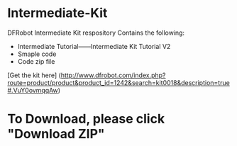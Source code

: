 # Intermediate-Kit
DFRobot Intermediate Kit respository
Contains the following:
* Intermediate Tutorial——Intermediate Kit Tutorial V2
* Smaple code
* Code zip file

[Get the kit here] (http://www.dfrobot.com/index.php?route=product/product&product_id=1242&search=kit0018&description=true#.VuY0ovmqqAw)

# To Download, please click "Download ZIP"
